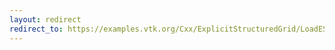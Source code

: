 ```yaml
---
layout: redirect
redirect_to: https://examples.vtk.org/Cxx/ExplicitStructuredGrid/LoadESGrid/
---
```


